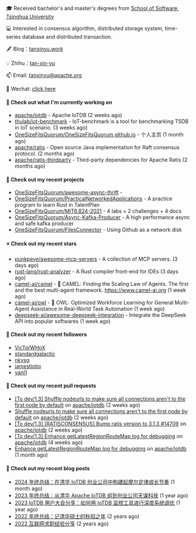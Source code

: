 🎓 Received bachelor's and master's degrees from [School of Software, Tsinghua University](https://www.thss.tsinghua.edu.cn/)

💻 Interested in consensus algorithm, distributed storage system, time-series database and distributed transaction.

🖋 Blog：[tanxinyu.work](https://tanxinyu.work)

💡 Zhihu：[tan-xin-yu](https://www.zhihu.com/people/tan-xin-yu-22)

📫 Email: [tanxinyu@apache.org](mailto:tanxinyu@apache.org)

💬 Wechat: [click here](https://github.com/LebronAl/LebronAl/issues/1)

#### 👷 Check out what I'm currently working on

- [apache/iotdb](https://github.com/apache/iotdb) - Apache IoTDB (2 weeks ago)
- [thulab/iot-benchmark](https://github.com/thulab/iot-benchmark) - IoT-benchmark is a tool for benchmarking TSDB in IoT scenario. (3 weeks ago)
- [OneSizeFitsQuorum/OneSizeFitsQuorum.github.io](https://github.com/OneSizeFitsQuorum/OneSizeFitsQuorum.github.io) - 个人主页 (1 month ago)
- [apache/ratis](https://github.com/apache/ratis) - Open source Java implementation for Raft consensus protocol. (2 months ago)
- [apache/ratis-thirdparty](https://github.com/apache/ratis-thirdparty) - Third-party dependencies for Apache Ratis (2 months ago)

#### 🌱 Check out my recent projects

- [OneSizeFitsQuorum/awesome-async-thrift](https://github.com/OneSizeFitsQuorum/awesome-async-thrift) - 
- [OneSizeFitsQuorum/PracticalNetworkedApplications](https://github.com/OneSizeFitsQuorum/PracticalNetworkedApplications) - A practice program to learn Rust in TalentPlan
- [OneSizeFitsQuorum/MIT6.824-2021](https://github.com/OneSizeFitsQuorum/MIT6.824-2021) - 4 labs &#43; 2 challenges &#43; 4 docs
- [OneSizeFitsQuorum/Async-Kafka-Producer](https://github.com/OneSizeFitsQuorum/Async-Kafka-Producer) - A high performance async and safe kafka producer
- [OneSizeFitsQuorum/FilesConnector](https://github.com/OneSizeFitsQuorum/FilesConnector) - Using Github as a network disk

#### ⭐ Check out my recent stars

- [punkpeye/awesome-mcp-servers](https://github.com/punkpeye/awesome-mcp-servers) - A collection of MCP servers. (3 days ago)
- [rust-lang/rust-analyzer](https://github.com/rust-lang/rust-analyzer) - A Rust compiler front-end for IDEs (3 days ago)
- [camel-ai/camel](https://github.com/camel-ai/camel) - 🐫 CAMEL: Finding the Scaling Law of Agents. The first and the best multi-agent framework. https://www.camel-ai.org (1 week ago)
- [camel-ai/owl](https://github.com/camel-ai/owl) - 🦉 OWL: Optimized Workforce Learning for General Multi-Agent Assistance in Real-World Task Automation (1 week ago)
- [deepseek-ai/awesome-deepseek-integration](https://github.com/deepseek-ai/awesome-deepseek-integration) - Integrate the DeepSeek API into popular softwares (1 week ago)

#### 👯 Check out my recent followers

- [VicTorWHoX](https://github.com/VicTorWHoX)
- [standardgalactic](https://github.com/standardgalactic)
- [nkysg](https://github.com/nkysg)
- [jamestiotio](https://github.com/jamestiotio)
- [yanl1](https://github.com/yanl1)

#### 🔨 Check out my recent pull requests

- [[To dev/1.3] Shuffle nodeurls to make sure all connections aren&#39;t to the first node by default](https://github.com/apache/iotdb/pull/14986) on [apache/iotdb](https://github.com/apache/iotdb) (2 weeks ago)
- [Shuffle nodeurls to make sure all connections aren&#39;t to the first node by default](https://github.com/apache/iotdb/pull/14983) on [apache/iotdb](https://github.com/apache/iotdb) (2 weeks ago)
- [[To dev/1.3] [RATISCONSENSUS] Bump ratis version to 3.1.3 #14709](https://github.com/apache/iotdb/pull/14952) on [apache/iotdb](https://github.com/apache/iotdb) (2 weeks ago)
- [[To dev/1.3] Enhance getLatestRegionRouteMap log for debugging](https://github.com/apache/iotdb/pull/14842) on [apache/iotdb](https://github.com/apache/iotdb) (4 weeks ago)
- [Enhance getLatestRegionRouteMap log for debugging](https://github.com/apache/iotdb/pull/14830) on [apache/iotdb](https://github.com/apache/iotdb) (1 month ago)

#### 📜 Check out my recent blog posts

- [2024 年终总结：在清华 IoTDB 创业公司中构建起摩尔定律成长节奏](https://tanxinyu.work/2024-annual-summary/) (1 month ago)
- [2023 年终总结：从清华 Apache IoTDB 组到创业公司天谋科技](https://tanxinyu.work/2023-annual-summary/) (1 year ago)
- [2023 IoTDB 用户大会分享：如何用 IoTDB 监控工具进行深度系统调优](https://tanxinyu.work/2023-iotdb-submit/) (1 year ago)
- [2022 年终总结：记清华硕士的秋招之年](https://tanxinyu.work/2022-annual-summary/) (2 years ago)
- [2022 互联网求职经验分享](https://tanxinyu.work/2022-internet-job-hunting-experience-sharing/) (2 years ago)
